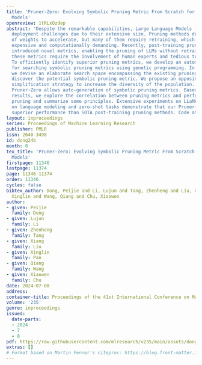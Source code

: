 ```yaml
---
title: 'Pruner-Zero: Evolving Symbolic Pruning Metric From Scratch for Large Language
  Models'
openreview: 1tRLxQzdep
abstract: 'Despite the remarkable capabilities, Large Language Models (LLMs) face
  deployment challenges due to their extensive size. Pruning methods drop a subset
  of weights to accelerate, but many of them require retraining, which is prohibitively
  expensive and computationally demanding. Recently, post-training pruning approaches
  introduced novel metrics, enabling the pruning of LLMs without retraining. However,
  these metrics require the involvement of human experts and tedious trial and error.
  To efficiently identify superior pruning metrics, we develop an automatic framework
  for searching symbolic pruning metrics using genetic programming. In particular,
  we devise an elaborate search space encompassing the existing pruning metrics to
  discover the potential symbolic pruning metric. We propose an opposing operation
  simplification strategy to increase the diversity of the population. In this way,
  Pruner-Zero allows auto-generation of symbolic pruning metrics. Based on the searched
  results, we explore the correlation between pruning metrics and performance after
  pruning and summarize some principles. Extensive experiments on LLaMA and LLaMA-2
  on language modeling and zero-shot tasks demonstrate that our Pruner-Zero obtains
  superior performance than SOTA post-training pruning methods. Code at: https://github.com/pprp/Pruner-Zero.'
layout: inproceedings
series: Proceedings of Machine Learning Research
publisher: PMLR
issn: 2640-3498
id: dong24b
month: 0
tex_title: 'Pruner-Zero: Evolving Symbolic Pruning Metric From Scratch for Large Language
  Models'
firstpage: 11346
lastpage: 11374
page: 11346-11374
order: 11346
cycles: false
bibtex_author: Dong, Peijie and Li, Lujun and Tang, Zhenheng and Liu, Xiang and Pan,
  Xinglin and Wang, Qiang and Chu, Xiaowen
author:
- given: Peijie
  family: Dong
- given: Lujun
  family: Li
- given: Zhenheng
  family: Tang
- given: Xiang
  family: Liu
- given: Xinglin
  family: Pan
- given: Qiang
  family: Wang
- given: Xiaowen
  family: Chu
date: 2024-07-08
address:
container-title: Proceedings of the 41st International Conference on Machine Learning
volume: '235'
genre: inproceedings
issued:
  date-parts:
  - 2024
  - 7
  - 8
pdf: https://raw.githubusercontent.com/mlresearch/v235/main/assets/dong24b/dong24b.pdf
extras: []
# Format based on Martin Fenner's citeproc: https://blog.front-matter.io/posts/citeproc-yaml-for-bibliographies/
---
```

